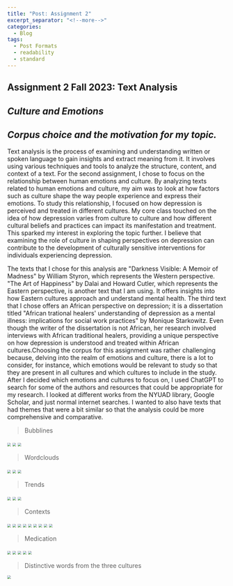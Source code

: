 ```yaml
---
title: "Post: Assignment 2"
excerpt_separator: "<!--more-->"
categories:
  - Blog
tags:
  - Post Formats
  - readability
  - standard
---
```


## Assignment 2 Fall 2023: Text Analysis

## *Culture and Emotions*

## *Corpus choice and the motivation for my topic.*

Text analysis is the process of examining and understanding written or spoken language to gain insights and extract meaning from it. It involves using various techniques and tools to analyze the structure, content, and context of a text. For the second assignment, I chose to focus on the relationship between human emotions and culture. By analyzing texts related to human emotions and culture, my aim was to look at how factors such as culture shape the way people experience and express their emotions. To study this relationship, I focused on how depression is perceived and treated in different cultures. My core class touched on the idea of how depression varies from culture to culture and how different cultural beliefs and practices can impact its manifestation and treatment. This sparked my interest in exploring the topic further. I believe that examining the role of culture in shaping perspectives on depression can contribute to the development of culturally sensitive interventions for individuals experiencing depression. 


The texts that I chose for this analysis are "Darkness Visible: A Memoir of Madness" by William Styron, which represents the Western perspective. "The Art of Happiness" by Dalai and Howard Cutler, which represents the Eastern perspective, is another text that I am using. It offers insights into how Eastern cultures approach and understand mental health. The third text that I chose offers an African perspective on depression; it is a dissertation titled "African trational healers' understanding of depression as a mental illness: implications for social work practices" by Monique Starkowitz. Even though the writer of the dissertation is not African, her research involved interviews with African traditional healers, providing a unique perspective on how depression is understood and treated within African cultures.Choosing the corpus for this assignment was rather challenging because, delving into the realm of emotions and culture, there is a lot to consider, for instance, which emotions would be relevant to study so that they are present in all cultures and which cultures to include in the study. After I decided which emotions and cultures to focus on, I used ChatGPT to search for some of the authors and resources that could be appropriate for my research. I looked at different works from the NYUAD library, Google Scholar, and just normal internet searches. I wanted to also have texts that had themes that were a bit similar so that the analysis could be more comprehensive and comparative. 



>Bubblines

<img src="/assets/images/western.png" style="zoom:50%;" />
<img src="/assets/images/africa.png" style="zoom:50%;" />
<img src="/assets/images/buddhist.png" style="zoom:50%;" />

>Wordclouds

<img src="/assets/images/wordcloud_West.png" style="zoom:50%;" />
<img src="/assets/images/wordcloud_Africa.png" style="zoom:50%;" />
<img src="/assets/images/wordcloud_buddhist.png" style="zoom:50%;" />

>Trends 

<img src="/assets/images/western_trends.png" style="zoom:50%;" />
<img src="/assets/images/Africa_trends.png" style="zoom:50%;" />
<img src="/assets/images/buddhist_trends.png" style="zoom:50%;" />

>Contexts

<img src="/assets/images/western_1.png" style="zoom:50%;" />
<img src="/assets/images/western_2.png" style="zoom:50%;" />
<img src="/assets/images/western_3.png" style="zoom:50%;" />

<img src="/assets/images/Africa_1.png" style="zoom:50%;" />
<img src="/assets/images/Africa_2.png" style="zoom:50%;" />
<img src="/assets/images/Africa_3.png" style="zoom:50%;" />

<img src="/assets/images/buddhist_1.png" style="zoom:50%;" />
<img src="/assets/images/buddhist_2.png" style="zoom:50%;" />
<img src="/assets/images/buddhist_3.png" style="zoom:50%;" />

>Medication

<img src="/assets/images/meds_wes.png" style="zoom:50%;" />

<img src="/assets/images/meds_africa_1.png" style="zoom:50%;" />
<img src="/assets/images/meds_africa_2.png" style="zoom:50%;" />

<img src="/assets/images/meds_budd_1.png" style="zoom:50%;" />
<img src="/assets/images/meds_budd_2.png" style="zoom:50%;" />

>Distinctive words from the three cultures 

<img src="/assets/images/distinctivewords.png" style="zoom:50%;" />






